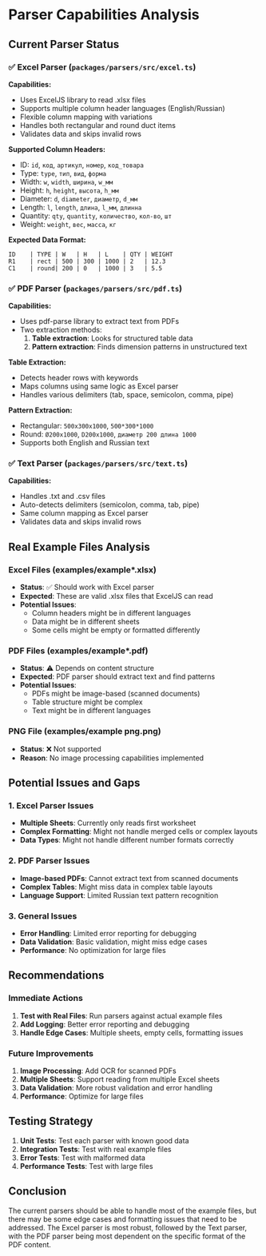 # Parser Capabilities Analysis

## Current Parser Status

### ✅ **Excel Parser** (`packages/parsers/src/excel.ts`)

**Capabilities:**
- Uses ExcelJS library to read .xlsx files
- Supports multiple column header languages (English/Russian)
- Flexible column mapping with variations
- Handles both rectangular and round duct items
- Validates data and skips invalid rows

**Supported Column Headers:**
- ID: `id`, `код`, `артикул`, `номер`, `код_товара`
- Type: `type`, `тип`, `вид`, `форма`
- Width: `w`, `width`, `ширина`, `w_мм`
- Height: `h`, `height`, `высота`, `h_мм`
- Diameter: `d`, `diameter`, `диаметр`, `d_мм`
- Length: `l`, `length`, `длина`, `l_мм`, `длинна`
- Quantity: `qty`, `quantity`, `количество`, `кол-во`, `шт`
- Weight: `weight`, `вес`, `масса`, `кг`

**Expected Data Format:**
```
ID    | TYPE | W   | H   | L    | QTY | WEIGHT
R1    | rect | 500 | 300 | 1000 | 2   | 12.3
C1    | round| 200 | 0   | 1000 | 3   | 5.5
```

### ✅ **PDF Parser** (`packages/parsers/src/pdf.ts`)

**Capabilities:**
- Uses pdf-parse library to extract text from PDFs
- Two extraction methods:
  1. **Table extraction**: Looks for structured table data
  2. **Pattern extraction**: Finds dimension patterns in unstructured text

**Table Extraction:**
- Detects header rows with keywords
- Maps columns using same logic as Excel parser
- Handles various delimiters (tab, space, semicolon, comma, pipe)

**Pattern Extraction:**
- Rectangular: `500x300x1000`, `500*300*1000`
- Round: `Ø200x1000`, `D200x1000`, `диаметр 200 длина 1000`
- Supports both English and Russian text

### ✅ **Text Parser** (`packages/parsers/src/text.ts`)

**Capabilities:**
- Handles .txt and .csv files
- Auto-detects delimiters (semicolon, comma, tab, pipe)
- Same column mapping as Excel parser
- Validates data and skips invalid rows

## Real Example Files Analysis

### **Excel Files** (examples/example*.xlsx)
- **Status**: ✅ Should work with Excel parser
- **Expected**: These are valid .xlsx files that ExcelJS can read
- **Potential Issues**: 
  - Column headers might be in different languages
  - Data might be in different sheets
  - Some cells might be empty or formatted differently

### **PDF Files** (examples/example*.pdf)
- **Status**: ⚠️ Depends on content structure
- **Expected**: PDF parser should extract text and find patterns
- **Potential Issues**:
  - PDFs might be image-based (scanned documents)
  - Table structure might be complex
  - Text might be in different languages

### **PNG File** (examples/example png.png)
- **Status**: ❌ Not supported
- **Reason**: No image processing capabilities implemented

## Potential Issues and Gaps

### 1. **Excel Parser Issues**
- **Multiple Sheets**: Currently only reads first worksheet
- **Complex Formatting**: Might not handle merged cells or complex layouts
- **Data Types**: Might not handle different number formats correctly

### 2. **PDF Parser Issues**
- **Image-based PDFs**: Cannot extract text from scanned documents
- **Complex Tables**: Might miss data in complex table layouts
- **Language Support**: Limited Russian text pattern recognition

### 3. **General Issues**
- **Error Handling**: Limited error reporting for debugging
- **Data Validation**: Basic validation, might miss edge cases
- **Performance**: No optimization for large files

## Recommendations

### **Immediate Actions**
1. **Test with Real Files**: Run parsers against actual example files
2. **Add Logging**: Better error reporting and debugging
3. **Handle Edge Cases**: Multiple sheets, empty cells, formatting issues

### **Future Improvements**
1. **Image Processing**: Add OCR for scanned PDFs
2. **Multiple Sheets**: Support reading from multiple Excel sheets
3. **Data Validation**: More robust validation and error handling
4. **Performance**: Optimize for large files

## Testing Strategy

1. **Unit Tests**: Test each parser with known good data
2. **Integration Tests**: Test with real example files
3. **Error Tests**: Test with malformed data
4. **Performance Tests**: Test with large files

## Conclusion

The current parsers should be able to handle most of the example files, but there may be some edge cases and formatting issues that need to be addressed. The Excel parser is most robust, followed by the Text parser, with the PDF parser being most dependent on the specific format of the PDF content.




